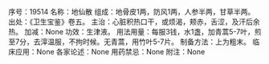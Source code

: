 序号：19514
名称：地仙散
组成：地骨皮1两，防风1两，人参半两，甘草半两。
出处：《卫生宝鉴》卷五。
主治：心脏积热口干，或烦渴，颊赤，舌涩，及汗后余热。
加减：None
功效：生津液。
用法用量：每服3钱，水1盏，加青蒿5-7叶，煎至7分，去滓温服，不拘时候。无青蒿，用竹叶5-7片。
制备方法：上为粗末。
临床应用：None
各家论述：None
用药禁忌：None
附注：None
